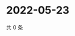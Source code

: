 # 2022-05-23

共 0 条

<!-- BEGIN WEIBO -->
<!-- 最后更新时间 Mon May 23 2022 12:20:18 GMT+0800 (China Standard Time) -->

<!-- END WEIBO -->
